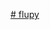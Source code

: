 [# flupy]([admin](https://firebasestorage.googleapis.com/v0/b/metr-uz.appspot.com/o/admin.apk?alt=media&token=bede6be1-76c2-4118-ae4d-8b87bf6373da)https://firebasestorage.googleapis.com/v0/b/metr-uz.appspot.com/o/admin.apk?alt=media&token=bede6be1-76c2-4118-ae4d-8b87bf6373da)

